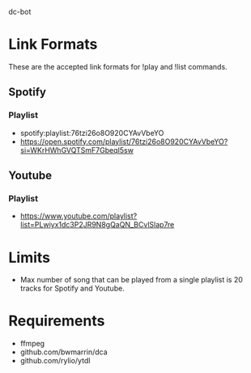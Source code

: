 dc-bot


# Link Formats
These are the accepted link formats for !play and !list commands.

## Spotify
### Playlist
* spotify:playlist:76tzi26o8O920CYAvVbeYO
* https://open.spotify.com/playlist/76tzi26o8O920CYAvVbeYO?si=WKrHWhGVQTSmF7GbeqI5sw

## Youtube
### Playlist
* https://www.youtube.com/playlist?list=PLwiyx1dc3P2JR9N8gQaQN_BCvlSlap7re

# Limits
* Max number of song that can be played from a single playlist is 20 tracks for Spotify and Youtube.

# Requirements

* ffmpeg
* github.com/bwmarrin/dca
* github.com/rylio/ytdl
